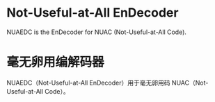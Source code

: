 # Not-Useful-at-All EnDecoder
NUAEDC is the EnDecoder for NUAC (Not-Useful-at-All Code).
# 毫无卵用编解码器
NUAEDC（Not-Useful-at-All EnDecoder）用于毫无卵用码 NUAC（Not-Useful-at-All Code）。
